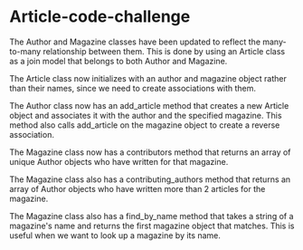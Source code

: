 
# Article-code-challenge

The Author and Magazine classes have been updated to reflect the many-to-many relationship between them. This is done by using an Article class as a join model that belongs to both Author and Magazine.

The Article class now initializes with an author and magazine object rather than their names, since we need to create associations with them.

The Author class now has an add_article method that creates a new Article object and associates it with the author and the specified magazine. This method also calls add_article on the magazine object to create a reverse association.

The Magazine class now has a contributors method that returns an array of unique Author objects who have written for that magazine.

The Magazine class also has a contributing_authors method that returns an array of Author objects who have written more than 2 articles for the magazine.

The Magazine class also has a find_by_name method that takes a string of a magazine's name and returns the first magazine object that matches. This is useful when we want to look up a magazine by its name.
